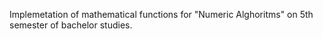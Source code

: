 Implemetation of mathematical functions for "Numeric Alghoritms" on 5th semester of bachelor studies. 
